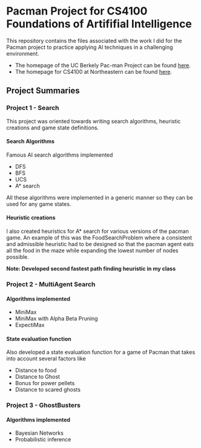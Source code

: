 # Pacman Project for CS4100 Foundations of Artififial Intelligence

This repository contains the files associated with the work I did for the Pacman project
to practice applying AI techniques in a challenging environment.

- The homepage of the UC Berkely Pac-man Project can be found [here](https://inst.eecs.berkeley.edu/~cs188/fa19/projects/).
- The homepage for CS4100 at Northeastern can be found [here](https://www.ccs.neu.edu/home/marsella/CS5100/Syllabus_2018_Spring/).

## Project Summaries

### Project 1 - Search

This project was oriented towards writing search algorithms, heuristic creations and game state definitions.

#### Search Algorithms
Famous AI search algorithms implemented
- DFS
- BFS
- UCS
- A* search

All these algorithms were implemented in a generic manner so they can be used
for any game states.

#### Heuristic creations

I also created heuristics for A* search for various versions of the pacman game. An
example of this was the FoodSearchProblem where a consistent and admissible heuristic
had to be designed so that the pacman agent eats all the food in the maze
while expanding the lowest number of nodes possible.

__Note: Developed second fastest path finding heuristic in my class__

### Project 2 - MultiAgent Search

#### Algorithms implemented
- MiniMax
- MiniMax with Alpha Beta Pruning
- ExpectiMax

#### State evaluation function

Also developed a state evaluation function for a game of Pacman that takes into account several factors like
- Distance to food
- Distance to Ghost
- Bonus for power pellets
- Distance to scared ghosts

### Project 3 - GhostBusters

#### Algorithms implemented
- Bayesian Networks
- Probabilistic inference



